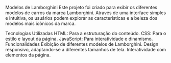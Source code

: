 Modelos de Lamborghini
Este projeto foi criado para exibir os diferentes modelos de carros da marca Lamborghini. Através de uma interface simples e intuitiva, os usuários podem explorar as características e a beleza dos modelos mais icônicos da marca.

Tecnologias Utilizadas
HTML: Para a estruturação do conteúdo.
CSS: Para o estilo e layout da página.
JavaScript: Para interatividade e dinamismo.
Funcionalidades
Exibição de diferentes modelos de Lamborghini.
Design responsivo, adaptando-se a diferentes tamanhos de tela.
Interatividade com elementos da página.
